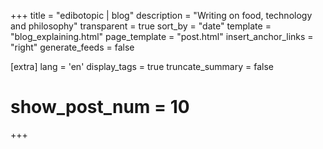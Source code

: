+++
title = "edibotopic | blog"
description = "Writing on food, technology and philosophy"
transparent = true
sort_by = "date"
template = "blog_explaining.html"
page_template = "post.html"
insert_anchor_links = "right"
generate_feeds = false

[extra]
lang = 'en'
display_tags = true
truncate_summary = false
# show_post_num = 10
+++

